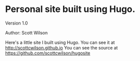 # Personal site built using Hugo. 

Version 1.0

Author: Scott Wilson

Here's a little site I built using Hugo.
You can see it at <http://scottcwilson.github.io>
You can see the source at <https://github.com/scottcwilson/hugosite>

